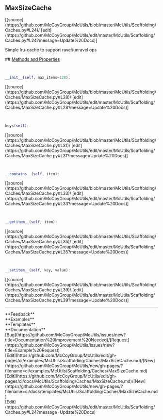 ## <a id="McUtils.McUtils.Scaffolding.Caches.MaxSizeCache">MaxSizeCache</a> 

<div class="docs-source-link" markdown="1">
[[source](https://github.com/McCoyGroup/McUtils/blob/master/McUtils/Scaffolding/Caches.py#L24)/
[edit](https://github.com/McCoyGroup/McUtils/edit/master/McUtils/Scaffolding/Caches.py#L24?message=Update%20Docs)]
</div>

Simple lru-cache to support ravel/unravel ops







<div class="collapsible-section">
 <div class="collapsible-section collapsible-section-header" markdown="1">
## <a class="collapse-link" data-toggle="collapse" href="#methods" markdown="1"> Methods and Properties</a> <a class="float-right" data-toggle="collapse" href="#methods"><i class="fa fa-chevron-down"></i></a>
 </div>
 <div class="collapsible-section collapsible-section-body collapse show" id="methods" markdown="1">
 
<a id="McUtils.McUtils.Scaffolding.Caches.MaxSizeCache.__init__" class="docs-object-method">&nbsp;</a> 
```python
__init__(self, max_items=128): 
```
<div class="docs-source-link" markdown="1">
[[source](https://github.com/McCoyGroup/McUtils/blob/master/McUtils/Scaffolding/Caches/MaxSizeCache.py#L28)/
[edit](https://github.com/McCoyGroup/McUtils/edit/master/McUtils/Scaffolding/Caches/MaxSizeCache.py#L28?message=Update%20Docs)]
</div>


<a id="McUtils.McUtils.Scaffolding.Caches.MaxSizeCache.keys" class="docs-object-method">&nbsp;</a> 
```python
keys(self): 
```
<div class="docs-source-link" markdown="1">
[[source](https://github.com/McCoyGroup/McUtils/blob/master/McUtils/Scaffolding/Caches/MaxSizeCache.py#L31)/
[edit](https://github.com/McCoyGroup/McUtils/edit/master/McUtils/Scaffolding/Caches/MaxSizeCache.py#L31?message=Update%20Docs)]
</div>


<a id="McUtils.McUtils.Scaffolding.Caches.MaxSizeCache.__contains__" class="docs-object-method">&nbsp;</a> 
```python
__contains__(self, item): 
```
<div class="docs-source-link" markdown="1">
[[source](https://github.com/McCoyGroup/McUtils/blob/master/McUtils/Scaffolding/Caches/MaxSizeCache.py#L33)/
[edit](https://github.com/McCoyGroup/McUtils/edit/master/McUtils/Scaffolding/Caches/MaxSizeCache.py#L33?message=Update%20Docs)]
</div>


<a id="McUtils.McUtils.Scaffolding.Caches.MaxSizeCache.__getitem__" class="docs-object-method">&nbsp;</a> 
```python
__getitem__(self, item): 
```
<div class="docs-source-link" markdown="1">
[[source](https://github.com/McCoyGroup/McUtils/blob/master/McUtils/Scaffolding/Caches/MaxSizeCache.py#L35)/
[edit](https://github.com/McCoyGroup/McUtils/edit/master/McUtils/Scaffolding/Caches/MaxSizeCache.py#L35?message=Update%20Docs)]
</div>


<a id="McUtils.McUtils.Scaffolding.Caches.MaxSizeCache.__setitem__" class="docs-object-method">&nbsp;</a> 
```python
__setitem__(self, key, value): 
```
<div class="docs-source-link" markdown="1">
[[source](https://github.com/McCoyGroup/McUtils/blob/master/McUtils/Scaffolding/Caches/MaxSizeCache.py#L39)/
[edit](https://github.com/McCoyGroup/McUtils/edit/master/McUtils/Scaffolding/Caches/MaxSizeCache.py#L39?message=Update%20Docs)]
</div>
 </div>
</div>












---


<div markdown="1" class="text-secondary">
<div class="container">
  <div class="row">
   <div class="col" markdown="1">
**Feedback**   
</div>
   <div class="col" markdown="1">
**Examples**   
</div>
   <div class="col" markdown="1">
**Templates**   
</div>
   <div class="col" markdown="1">
**Documentation**   
</div>
   <div class="col" markdown="1">
   
</div>
   <div class="col" markdown="1">
   
</div>
   <div class="col" markdown="1">
   
</div>
</div>
  <div class="row">
   <div class="col" markdown="1">
[Bug](https://github.com/McCoyGroup/McUtils/issues/new?title=Documentation%20Improvement%20Needed)/[Request](https://github.com/McCoyGroup/McUtils/issues/new?title=Example%20Request)   
</div>
   <div class="col" markdown="1">
[Edit](https://github.com/McCoyGroup/McUtils/edit/gh-pages/ci/examples/McUtils/Scaffolding/Caches/MaxSizeCache.md)/[New](https://github.com/McCoyGroup/McUtils/new/gh-pages/?filename=ci/examples/McUtils/Scaffolding/Caches/MaxSizeCache.md)   
</div>
   <div class="col" markdown="1">
[Edit](https://github.com/McCoyGroup/McUtils/edit/gh-pages/ci/docs/McUtils/Scaffolding/Caches/MaxSizeCache.md)/[New](https://github.com/McCoyGroup/McUtils/new/gh-pages/?filename=ci/docs/templates/McUtils/Scaffolding/Caches/MaxSizeCache.md)   
</div>
   <div class="col" markdown="1">
[Edit](https://github.com/McCoyGroup/McUtils/edit/master/McUtils/Scaffolding/Caches.py#L24?message=Update%20Docs)   
</div>
   <div class="col" markdown="1">
   
</div>
   <div class="col" markdown="1">
   
</div>
   <div class="col" markdown="1">
   
</div>
</div>
</div>
</div>